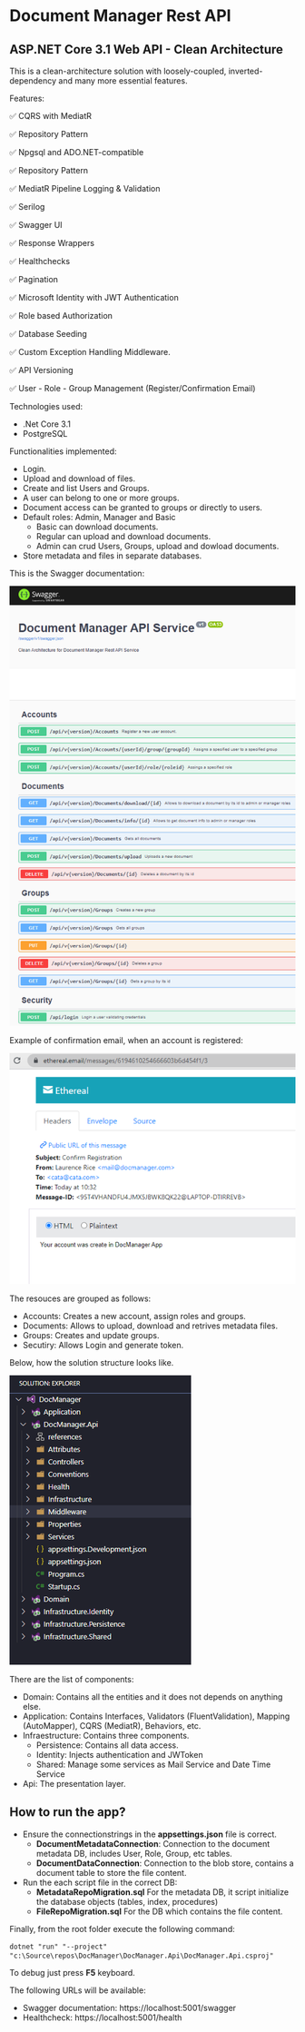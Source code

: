 # Document Manager Rest API
## ASP.NET Core 3.1 Web API - Clean Architecture 

This is a clean-architecture solution with loosely-coupled, inverted-dependency and many more essential features.

Features:

:white_check_mark: CQRS with MediatR

:white_check_mark: Repository Pattern

:white_check_mark: Npgsql and ADO.NET-compatible

:white_check_mark: Repository Pattern

:white_check_mark: MediatR Pipeline Logging & Validation

:white_check_mark: Serilog

:white_check_mark: Swagger UI

:white_check_mark: Response Wrappers

:white_check_mark: Healthchecks

:white_check_mark: Pagination

:white_check_mark: Microsoft Identity with JWT Authentication

:white_check_mark: Role based Authorization

:white_check_mark: Database Seeding

:white_check_mark: Custom Exception Handling Middleware.

:white_check_mark: API Versioning

:white_check_mark: User - Role - Group Management (Register/Confirmation Email)

Technologies used:

* .Net Core 3.1
* PostgreSQL

Functionalities implemented:

* Login.
* Upload and download of files.
* Create and list Users and Groups.
* A user can belong to one or more groups.
* Document access can be granted to groups or directly to users.
* Default roles: Admin, Manager and Basic
    * Basic can download documents.
    * Regular can upload and download documents.
    * Admin can crud Users, Groups, upload and dowload documents.
* Store metadata and files in separate databases.


This is the Swagger documentation:

![Swagger](swagger.png)

Example of confirmation email, when an account is registered:

![ConfirmationEmail](confirmation_email.png)

The resouces are grouped as follows:

* Accounts: Creates a new account, assign roles and groups.
* Documents: Allows to upload, download and retrives metadata files.
* Groups: Creates and update groups.
* Secutiry: Allows Login and generate token.

Below, how the solution structure looks like.

![Project](solution_structure.png) 


There are the list of components:

* Domain: Contains all the entities and it does not depends on anything else.
* Application: Contains Interfaces, Validators (FluentValidation), Mapping (AutoMapper), CQRS (MediatR), Behaviors, etc.
* Infraestructure: Contains three components.
    * Persistence: Contains all data access.
    * Identity: Injects authentication and JWToken
    * Shared: Manage some services as Mail Service and Date Time Service
* Api: The presentation layer.

## How to run the app?
* Ensure the connectionstrings in the __appsettings.json__ file is correct.
    * __DocumentMetadataConnection__: Connection to the document metadata DB, includes User, Role, Group, etc tables.
    * __DocumentDataConnection__:  Connection to the blob store, contains a document table to store the file content.
* Run the each script file in the correct DB:
    * __MetadataRepoMigration.sql__ For the metadata DB, it script initialize the database objects (tables, index, procedures)
    * __FileRepoMigration.sql__ For the DB which contains the file content.

Finally, from the root folder execute the following command:

```
dotnet "run" "--project" "c:\Source\repos\DocManager\DocManager.Api\DocManager.Api.csproj" 
```

To debug just press __F5__ keyboard.

The following URLs will be available:

* Swagger documentation: https://localhost:5001/swagger
* Healthcheck: https://localhost:5001/health

